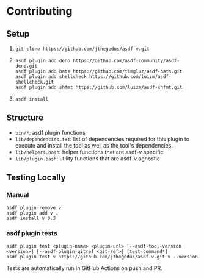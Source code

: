 # Contributing

## Setup

1. `git clone https://github.com/jthegedus/asdf-v.git`
1. ```
   asdf plugin add deno https://github.com/asdf-community/asdf-deno.git
   asdf plugin add bats https://github.com/timgluz/asdf-bats.git
   asdf plugin add shellcheck https://github.com/luizm/asdf-shellcheck.git
   asdf plugin add shfmt https://github.com/luizm/asdf-shfmt.git
   ```
1. `asdf install`

## Structure

- `bin/*`: asdf plugin functions
- `lib/dependencies.txt`: list of dependencies required for this plugin to
  execute and install the tool as well as the tool's dependencies.
- `lib/helpers.bash`: helper functions that are asdf-v specific
- `lib/plugin.bash`: utility functions that are asdf-v agnostic

## Testing Locally

### Manual

```shell
asdf plugin remove v
asdf plugin add v .
asdf install v 0.3
```

### asdf plugin tests

```shell
asdf plugin test <plugin-name> <plugin-url> [--asdf-tool-version <version>] [--asdf-plugin-gitref <git-ref>] [test-command*]
asdf plugin test v https://github.com/jthegedus/asdf-v.git v --version
```

Tests are automatically run in GitHub Actions on push and PR.
